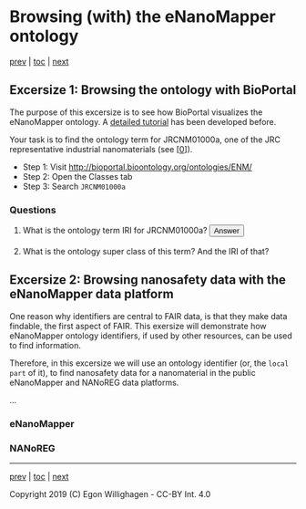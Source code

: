 # Browsing (with) the eNanoMapper ontology

[prev](intro.md) | [toc](./README.md) | [next](scholia.md)

<script>
  function toggleAnswer(id) {
  var answer = document.getElementById(id);
  if (answer.style.display === "hidden" ||
      answer.style.display === "none") {
    answer.style.visibility = "visible";
  } else {
    answer.style.visibility = "hidden";
  }
}
</script>

## Excersize 1: Browsing the ontology with BioPortal

The purpose of this excersize is to see how BioPortal visualizes the eNanoMapper ontology.
A [detailed tutorial](https://enanomapper.github.io/tutorials/BrowseOntology/Tutorial%20browsing%20eNM%20ontology.html)
has been developed before.

Your task is to find the ontology term for JRCNM01000a, one of the
JRC representative industrial nanomaterials (see [[0](https://doi.org/10.1016/J.YRTPH.2016.08.008)]).

* Step 1: Visit http://bioportal.bioontology.org/ontologies/ENM/
* Step 2: Open the Classes tab
* Step 3: Search `JRCNM01000a`

### Questions

1. What is the ontology term IRI for JRCNM01000a? <button onclick="toggleAnswer('q1')">Answer</button><span id="q1" style="visibility: hidden">This is my DIV element.</span>
2. What is the ontology super class of this term? And the IRI of that?

## Excersize 2: Browsing nanosafety data with the eNanoMapper data platform

One reason why identifiers are central to FAIR data, is that they make data findable, the first
aspect of FAIR. This exersize will demonstrate how eNanoMapper ontology identifiers, if used by
other resources, can be used to find information.

Therefore, in this excersize we will use an ontology identifier (or, the `local part` of it),
to find nanosafety data for a nanomaterial in the public eNanoMapper and NANoREG data platforms.

...

### eNanoMapper

### NANoREG

---

[prev](intro.md) | [toc](./README.md) | [next](scholia.md)

Copyright 2019 (C) Egon Willighagen - CC-BY Int. 4.0
